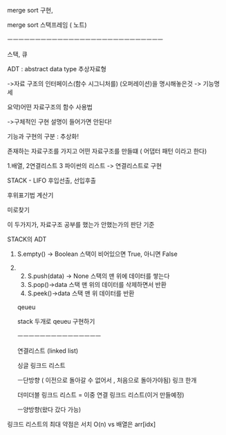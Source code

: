 merge sort 구현, 



merge sort 스택프레임 ( 노트)



ㅡㅡㅡㅡㅡㅡㅡㅡㅡㅡㅡㅡㅡㅡㅡㅡㅡㅡㅡㅡㅡㅡㅡㅡㅡㅡㅡㅡ

스택, 큐

ADT : abstract data type 추상자료형

->자료 구조의 인터페이스(함수 시그니처를) (오퍼레이션)을 명시해놓은것 -> 기능명세

요약)어떤 자료구조의 함수 사용법

->구체적인 구현 설명이 들어가면 안된다! 

기능과 구현의 구분 : 추상화!



존재하는 자료구조를 가지고 어떤 자료구조를 만들떄 ( 어댑터 패턴 이라고 한다)

1.배열, 2연결리스트 3 파이썬의 리스트 -> 연결리스트로 구현



STACK - LIFO 후입선출, 선입후출

후위표기법 계산기

미로찾기  

이 두가지가, 자료구조 공부를 했는가 안했는가의 판단 기준



STACK의 ADT

1. S.empty() -> Boolean 스택이 비어있으면 True, 아니면 False 

2. 2. S.push(data) -> None 스택의 맨 위에 데이터를 쌓는다
   3. S.pop()->data 스택 맨 위의 데이터를 삭제하면서 반환 
   4. S.peek()->data 스택 맨 위 데이터를 반환

   

   

   qeueu 

   

   stack 두개로 qeueu 구현하기

   

   

   ㅡㅡㅡㅡㅡㅡㅡㅡㅡㅡㅡㅡㅡㅡㅡ

   연결리스트 (linked list)

   싱글 링크드 리스트

   ㅡ단방향 ( 이전으로 돌아갈 수 없어서 , 처음으로 돌아가야됨) 링크 한개

   

   더미더블 링크드 리스트 = 이중 연결 링크드 리스트(이거 만들예정)

   ㅡ양방향(왔다 갔다 가능)

링크드 리스트의 최대 약점은 서치 O(n) vs 배열은 arr[idx]




